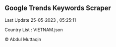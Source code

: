 

## Google Trends Keywords Scraper 
 
Last Update 25-05-2023 , 05:25:11

Country List :
VIETNAM.json



© Abdul Muttaqin 

